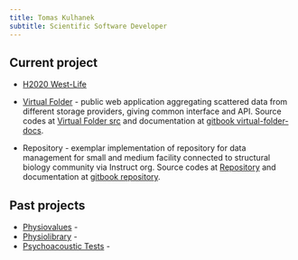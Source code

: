 ```yaml
---
title: Tomas Kulhanek
subtitle: Scientific Software Developer
---
```

## Current project
- [H2020 West-Life](https://www.west-life.eu)
- [Virtual Folder](https://portal.west-life.eu) - public web application aggregating scattered data from different storage providers, giving common interface and API. 
Source codes at [Virtual Folder src](https://github.com/h2020-westlife-eu/west-life-wp6) and documentation at [gitbook virtual-folder-docs](https://h2020-westlife-eu.gitbook.io/virtual-folder-docs).

- Repository - exemplar implementation of repository for data management for small and medium facility connected to structural biology community via Instruct org.
Source codes at [Repository](https://github.com/h2020-westlife-eu/wp6-repository) and documentation at [gitbook repository](https://h2020-westlife-eu.gitbook.io/virtual-folder-docs/repository).

## Past projects
- [Physiovalues](http://www.physiovalues.tk) - 
- [Physiolibrary](http://www.physiolibrary.org) -
- [Psychoacoustic Tests](http://physiome.lf1.cuni.cz/psychoacoustictest/) -


